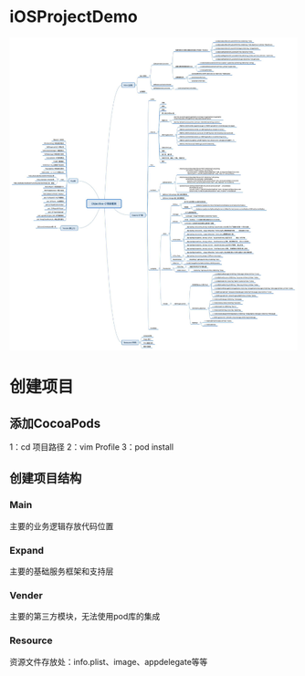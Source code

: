 # iOSProjectDemo
![项目框架图](https://github.com/hbbdsqd/iOSProjectDemo/blob/master/Objective-C%E9%A1%B9%E7%9B%AE%E6%A1%86%E6%9E%B6.jpg)
# 创建项目
## 添加CocoaPods
1：cd 项目路径  2：vim Profile  3：pod install
## 创建项目结构
### Main
主要的业务逻辑存放代码位置
### Expand
主要的基础服务框架和支持层
### Vender
主要的第三方模块，无法使用pod库的集成
### Resource
资源文件存放处：info.plist、image、appdelegate等等



